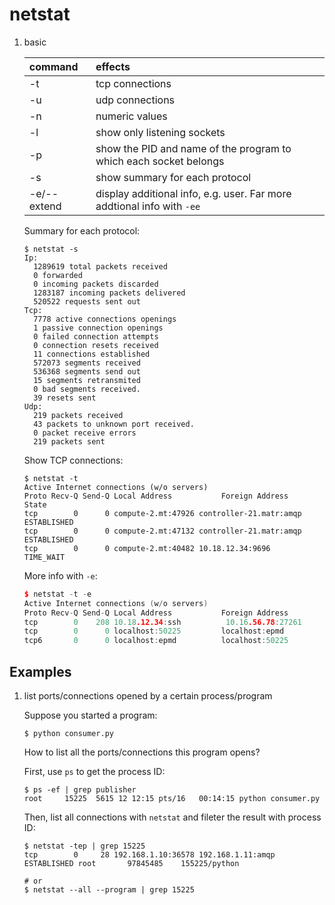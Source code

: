 netstat
==================

1. basic

    | command | effects |
    | :--------- | :-------- |
    | -t | tcp connections |
    | -u | udp connections |
    | -n | numeric values |
    | -l | show only listening sockets |
    | -p | show the PID and name of the program to which each socket belongs |
    | -s | show summary for each protocol |
    | -e/--extend | display additional info, e.g. user. Far more addtional info with `-ee` |

    Summary for each protocol:
    ```shell
    $ netstat -s
    Ip:
      1289619 total packets received
      0 forwarded
      0 incoming packets discarded
      1283187 incoming packets delivered
      520522 requests sent out
    Tcp:
      7778 active connections openings
      1 passive connection openings
      0 failed connection attempts
      0 connection resets received
      11 connections established
      572073 segments received
      536368 segments send out
      15 segments retransmited
      0 bad segments received.
      39 resets sent
    Udp:
      219 packets received
      43 packets to unknown port received.
      0 packet receive errors
      219 packets sent
    ```

    Show TCP connections:
    ```shell
    $ netstat -t
    Active Internet connections (w/o servers)
    Proto Recv-Q Send-Q Local Address           Foreign Address         State
    tcp        0      0 compute-2.mt:47926 controller-21.matr:amqp ESTABLISHED
    tcp        0      0 compute-2.mt:47132 controller-21.matr:amqp ESTABLISHED
    tcp        0      0 compute-2.mt:40482 10.18.12.34:9696        TIME_WAIT
    ```

    More info with `-e`:

    ```cpp
    $ netstat -t -e
    Active Internet connections (w/o servers)
    Proto Recv-Q Send-Q Local Address           Foreign Address         State       User       Inode
    tcp        0    208 10.18.12.34:ssh          10.16.56.78:27261      ESTABLISHED root       39063862
    tcp        0      0 localhost:50225         localhost:epmd          ESTABLISHED rabbitmq   12447
    tcp6       0      0 localhost:epmd          localhost:50225         ESTABLISHED rabbitmq   10739
    ```

## Examples
1. list ports/connections opened by a certain process/program

    Suppose you started a program:
    ```shell
    $ python consumer.py
    ```

    How to list all the ports/connections this program opens?

    First, use `ps` to get the process ID:

    ```shell
    $ ps -ef | grep publisher
    root     15225  5615 12 12:15 pts/16   00:14:15 python consumer.py
    ```

    Then, list all connections with `netstat` and fileter the result with process ID:

    ```shell
    $ netstat -tep | grep 15225
    tcp        0     28 192.168.1.10:36578 192.168.1.11:amqp ESTABLISHED root       97845485    155225/python

    # or
    $ netstat --all --program | grep 15225
    ```
